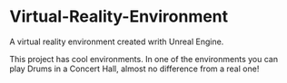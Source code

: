 # Virtual-Reality-Environment
A virtual reality environment created writh Unreal Engine.

This project has cool environments. In one of the environments you can play Drums in a Concert Hall, almost no difference from a real one!




